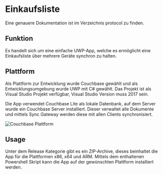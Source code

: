 # Einkaufsliste

Eine genauere Dokumentation ist im Verzeichnis protocol zu finden.

## Funktion

Es handelt sich um eine einfache UWP-App, welche es ermöglicht eine Einkaufsliste über mehrere Geräte synchron zu halten.

## Plattform

Als Plattform zur Entwicklung wurde Couchbase gewählt und als Entwicklungsumgebung wurde UWP mit C# gewählt. Das Projekt ist als Visual Studio Projekt verfügbar, Visual Studio Version muss 2017 sein. 

Die App verwendet Couchbase Lite als lokale Datenbank, auf dem Server wurde ein Couchbase Server installiert. Dieser verwaltet alle Dokumente und mittels Sync Gateway werden diese mit allen Clients synchronisiert.

![Couchbase Plattform](https://blog.couchbase.com/wp-content/uploads/2017/03/building-net-apps-using-couchbase-lite-4-638.jpg)


## Usage

Unter dem Release Kategorie gibt es ein ZIP-Archive, dieses beinhaltet die App für die Plattformen x86, x64 und ARM. Mittels dem enthaltenen Powershell Skript kann die App auf der gewünschten Plattform installiert werden.
